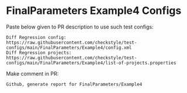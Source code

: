 # FinalParameters Example4 Configs
Paste below given to PR description to use such test configs:
```
Diff Regression config: https://raw.githubusercontent.com/checkstyle/test-configs/main/FinalParameters/Example4/config.xml
Diff Regression projects: https://raw.githubusercontent.com/checkstyle/test-configs/main/FinalParameters/Example4/list-of-projects.properties
```
Make comment in PR:
```
Github, generate report for FinalParameters/Example4
```

